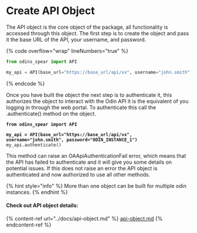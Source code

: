 # Create API Object

The API object is the core object of the package, all functionality is accessed through this object. The first step is to create the object and pass it the base URL of the API, your username, and password.

{% code overflow="wrap" lineNumbers="true" %}
```python
from odins_spear import API

my_api = API(base_url="https://base_url/api/vx", username="john.smith", password="your_password")
```
{% endcode %}

Once you have built the object the next step is to authenticate it, this authorizes the object to interact with the Odin API it is the equivalent of you logging in through the web portal. To authenticate this call the .authenticate() method on the object.

<pre class="language-python" data-overflow="wrap" data-line-numbers><code class="lang-python"><strong>from odins_spear import API
</strong>
<strong>my_api = API(base_url="https://base_url/api/vx", username="john.smith", password="ODIN_INSTANCE_1")
</strong>my_api.authenticate()
</code></pre>

This method can raise an OAApiAuthenticationFail error, which means that the API has failed to authenticate and it will give you some details on potential issues. If this does not raise an error the API object is authenticated and now authorized to use all other methods.

{% hint style="info" %}
More than one object can be built for multiple odin instances.
{% endhint %}

#### Check out API object details:

{% content-ref url="../docs/api-object.md" %}
[api-object.md](../docs/api-object.md)
{% endcontent-ref %}

